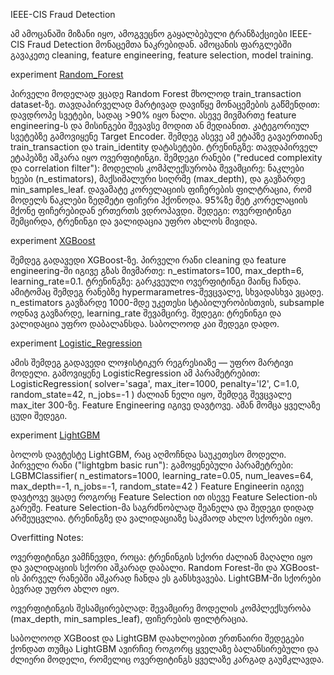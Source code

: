 IEEE-CIS Fraud Detection

ამ ამოცანაში მიზანი იყო, ამოგვეცნო გაყალბებული ტრანზაქციები IEEE-CIS Fraud Detection მონაცემთა ნაკრებიდან. ამოცანის ფარგლებში გავაკეთე cleaning, feature engineering, feature selection, model training.

experiment [Random_Forest](https://dagshub.com/asurm22/ML2.mlflow/#/experiments/2?viewStateShareKey=3894e7dac091113a949e1a0b144bdfbf23f857b1cfb2b6251e919052fe25b155&compareRunsMode=TABLE)

პირველი მოდელად ვცადე Random Forest მხოლოდ train_transaction dataset-ზე.
თავდაპირველად მარტივად დავიწყე მონაცემების გაწმენდით: დავდროპე სვეტები, სადაც >90% იყო ნალი. ასევე მივმართე feature engineering-ს და მისინგები შევავსე მოდით ან მედიანით. კატეგორიულ სვეტებზე გამოვიყენე Target Encoder. შემდეგ ასევე ამ ეტაპზე გავაერთიანე train_transaction და train_identity დატასეტები.
ტრენინგზე: თავდაპირველ ეტაპებზე აშკარა იყო ოვერფიტინგი.
შემდეგი რანები ("reduced complexity და correlation filter"):
მოდელის კომპლექსურობა შევამცირე: ნაკლები ხეები (n_estimators), მაქსიმალური სიღრმე (max_depth), და გავზარდე min_samples_leaf. დავამატე კორელაციის ფიჩერების ფილტრაცია, რომ მოდელს ნაკლები ზედმეტი ფიჩერი ჰქონოდა. 95%ზე მეტ კორელაციის მქონე ფიჩერებიდან ერთერთს ვდროპავდი.
შედეგი: ოვერფიტინგი შემცირდა, ტრენინგი და ვალიდაცია უფრო ახლოს მივიდა.

experiment [XGBoost](https://dagshub.com/asurm22/ML2.mlflow/#/experiments/1?viewStateShareKey=60b5838b3c07b10d688fd52b4dd6c37593b139dcfb12d21877e12fcb552682f6&compareRunsMode=TABLE)

შემდეგ გადავედი XGBoost-ზე.
პირველი რანი cleaning და feature engineering-ში იგივე გზას მივმართე:
n_estimators=100, max_depth=6, learning_rate=0.1.
ტრენინგზე: გარკვეული ოვერფიტინგი მაინც ჩანდა.
ამიტომაც შემდეგ რანებზე hypermarametres-შევცვალე, სხვადასხვა ვცადე.
n_estimators გავზარდე 1000-მდე უკეთესი სტაბილურობისთვის, subsample ოდნავ გავზარდე, learning_rate შევამცირე.
შედეგი: ტრენინგი და ვალიდაცია უფრო დაბალანსდა. საბოლოოდ კაი შედეგი დადო.


experiment [Logistic_Regression](https://dagshub.com/asurm22/ML2.mlflow/#/experiments/3?viewStateShareKey=3894e7dac091113a949e1a0b144bdfbf23f857b1cfb2b6251e919052fe25b155&compareRunsMode=TABLE)

ამის შემდეგ გადავედი ლოჯისტიკურ რეგრესიაზე — უფრო მარტივი მოდელი.
გამოვიყენე LogisticRegression ამ პარამეტრებით:
LogisticRegression(
    solver='saga',
    max_iter=1000,
    penalty='l2',
    C=1.0,
    random_state=42,
    n_jobs=-1
)
ძალიან ნელი იყო, შემდეგ შევცვალე max_iter 300-ზე.
Feature Engineering იგივე დავტოვე.
ამან მომცა ყველაზე ცუდი შედეგი.

experiment [LightGBM](https://dagshub.com/asurm22/ML2.mlflow/#/experiments/0?viewStateShareKey=60b5838b3c07b10d688fd52b4dd6c37593b139dcfb12d21877e12fcb552682f6&compareRunsMode=TABLE)

ბოლოს დავტესტე LightGBM, რაც აღმოჩნდა საუკეთესო მოდელი.
პირველი რანი ("lightgbm basic run"):
გამოყენებული პარამეტრები:
LGBMClassifier(
    n_estimators=1000,
    learning_rate=0.05,
    num_leaves=64,
    max_depth=-1,
    n_jobs=-1,
    random_state=42
)
Feature Engineerin იგივე დავტოვე
ვცადე როგორც Feature Selection ით ისევე Feature Selection-ის გარეშე. Feature Selection-მა საგრძნობლად შეანელა და შედეგი დიდად არშეუცვლია.
ტრენინგზე და ვალიდაციაზე საკმაოდ ახლო სქორები იყო.

Overfitting Notes:

ოვერფიტინგი ვამჩნევდი, როცა:
ტრენინგის სქორი ძალიან მაღალი იყო და ვალიდაციის სქორი აშკარად დაბალი.
Random Forest-ში და XGBoost-ის პირველ რანებში აშკარად ჩანდა ეს განსხვავება.
LightGBM-ში სქორები ბევრად უფრო ახლო იყო.

ოვერფიტინგის შესამცირებლად:
შევამცირე მოდელის კომპლექსურობა (max_depth, min_samples_leaf), ფიჩერების ფილტრაცია.

საბოლოოდ XGBoost და LightGBM დაახლოებით ერთნაირი შედეგები ქონდათ თუმცა LightGBM ავირჩიე როგორც ყველაზე ბალანსირებული და ძლიერი მოდელი, რომელიც ოვერფიტინგს ყველაზე კარგად გაუმკლავდა.
